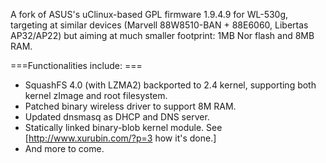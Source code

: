 A fork of ASUS's uClinux-based GPL firmware 1.9.4.9 for WL-530g, targeting at similar devices (Marvell 88W8510-BAN + 88E6060, Libertas AP32/AP22) but aiming at much smaller footprint: 1MB Nor flash and 8MB RAM.

===Functionalities include: ===
  * SquashFS 4.0 (with LZMA2) backported to 2.4 kernel, supporting both kernel zImage and root filesystem.
  * Patched binary wireless driver to support 8M RAM.
  * Updated dnsmasq as DHCP and DNS server.
  * Statically linked binary-blob kernel module. See [http://www.xurubin.com/?p=3 how it's done.]
  * And more to come.
